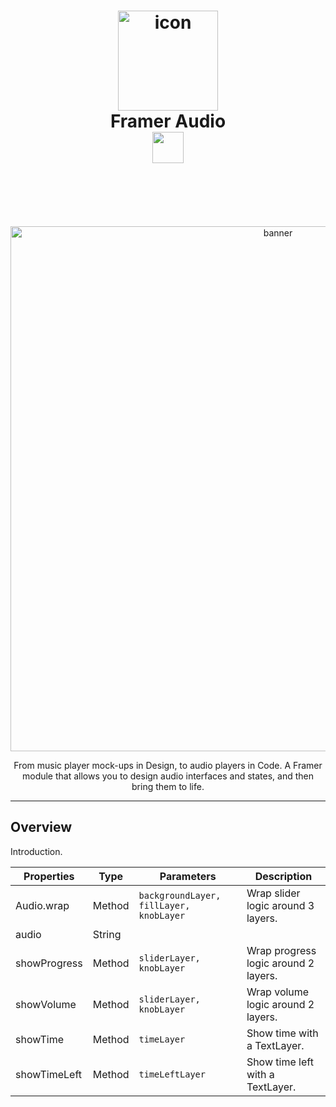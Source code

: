 <h1 align="center">
  <img src="https://d.pr/i/vnA8Vm+" width="160" alt="icon"><br>
  Framer Audio<br>
  <img src="https://d.pr/i/YrdGtQ+" width="50">
  <br>
  <br>
</h1>
<br>
<p align="center">
  <br>
  
  <img src="https://cdn-std.dprcdn.net/files/acc_589332/rWg5bh" width="840" alt="banner">
  <br>
  <p align="center">From music player mock-ups in Design, to audio players in Code. A Framer module that allows you to design audio interfaces and states, and then bring them to life.</p>
</p>

---

## Overview
Introduction.


| Properties    | Type          | Parameters | Description |
| ------------- | ------------- | ----------- |----------- |
| Audio.wrap    | Method  |  `backgroundLayer, fillLayer, knobLayer`  | Wrap slider logic around 3 layers. |
| audio   | String  |   |
| showProgress   | Method  | `sliderLayer, knobLayer` | Wrap progress logic around 2 layers. |
| showVolume  | Method  | `sliderLayer, knobLayer` | Wrap volume logic around 2 layers. |
| showTime | Method  | `timeLayer` | Show time with a TextLayer. |
| showTimeLeft | Method  | `timeLeftLayer` | Show time left with a TextLayer. |












